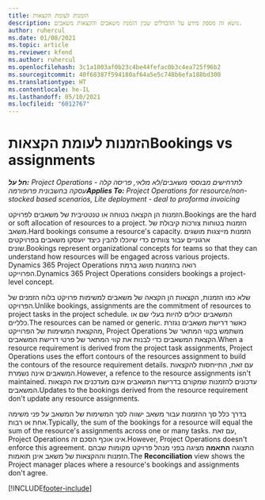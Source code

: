 ```yaml
---
title: הזמנות לעומת הקצאות
description: נושא זה מספק מידע על ההבדלים שבין הזמנת משאבים והקצאות משאבים.
author: ruhercul
ms.date: 01/08/2021
ms.topic: article
ms.reviewer: kfend
ms.author: ruhercul
ms.openlocfilehash: 3c1a1003af0b23c4be44fefac0b3c4ea725f96b2
ms.sourcegitcommit: 40f68387f594180af64a5e5c748b6efa188bd300
ms.translationtype: HT
ms.contentlocale: he-IL
ms.lasthandoff: 05/10/2021
ms.locfileid: "6012767"
---
```

# <a name="bookings-vs-assignments"></a><span data-ttu-id="617b2-103">הזמנות לעומת הקצאות</span><span class="sxs-lookup"><span data-stu-id="617b2-103">Bookings vs assignments</span></span>

<span data-ttu-id="617b2-104">_**חל על:** Project Operations לתרחישים מבוססי משאבים/לא מלאי, פריסה קלה - עסקה בחשבונית פרופורמה_</span><span class="sxs-lookup"><span data-stu-id="617b2-104">_**Applies To:** Project Operations for resource/non-stocked based scenarios, Lite deployment - deal to proforma invoicing_</span></span>

<span data-ttu-id="617b2-105">הזמנות הן הקצאה בטוחה או טנטטיבית של משאבים לפרויקט.</span><span class="sxs-lookup"><span data-stu-id="617b2-105">Bookings are the hard or soft allocation of resources to a project.</span></span> <span data-ttu-id="617b2-106">הזמנות בטוחות צורכות קיבולת של משאב.</span><span class="sxs-lookup"><span data-stu-id="617b2-106">Hard bookings consume a resource's capacity.</span></span> <span data-ttu-id="617b2-107">הזמנות מייצגות מושגים ארגוניים עבור צוותים כדי שיוכלו להבין כיצד יועסקו משאבים בפרויקטים שונים.</span><span class="sxs-lookup"><span data-stu-id="617b2-107">Bookings represent organizational concepts for teams so that they can understand how resources will be engaged across various projects.</span></span> <span data-ttu-id="617b2-108">Dynamics 365 Project Operations רואה בהזמנות מושג ברמת הפרוייקט.</span><span class="sxs-lookup"><span data-stu-id="617b2-108">Dynamics 365 Project Operations considers bookings a project-level concept.</span></span> 

<span data-ttu-id="617b2-109">שלא כמו הזמנות, הקצאות הן הקצאה של משאבים למשימות פרויקט בלוח הזמנים של הפרויקט.</span><span class="sxs-lookup"><span data-stu-id="617b2-109">Unlike bookings, assignments are the commitment of resources to project tasks in the project schedule.</span></span> <span data-ttu-id="617b2-110">המשאבים יכולים להיות בעלי שם או כלליים.</span><span class="sxs-lookup"><span data-stu-id="617b2-110">The resources can be named or generic.</span></span>  <span data-ttu-id="617b2-111">כאשר דרישת משאבים נגזרת מהקצאת המשימות של הפרוייקט, Project Operations משתמש בקווי המתאר של הקצאת המשאבים כדי לבנות את קווי המתאר של פרטי דרישת המשאבים.</span><span class="sxs-lookup"><span data-stu-id="617b2-111">When a resource requirement is derived from the project task assignments, Project Operations uses the effort contours of the resources assignment to build the contours of the resource requirement details.</span></span> <span data-ttu-id="617b2-112">עם זאת, התייחסות להקצאות המשאבים אינה נשמרת.</span><span class="sxs-lookup"><span data-stu-id="617b2-112">However, a refence to the resource assignments isn't maintained.</span></span> <span data-ttu-id="617b2-113">עדכונים להזמנות שמקורם בדרישת המשאבים אינם מעדכנים את הקצאות המשאבים.</span><span class="sxs-lookup"><span data-stu-id="617b2-113">Updates to the bookings derived from the resource requirement don't update any resource assignments.</span></span>

<span data-ttu-id="617b2-114">בדרך כלל סך ההזמנות עבור משאב ישווה לסך המשימות של המשאב על פני משימה אחת או רבות.</span><span class="sxs-lookup"><span data-stu-id="617b2-114">Typically, the sum of the bookings for a resource will equal the sum of the resource's assignments across one or many tasks.</span></span> <span data-ttu-id="617b2-115">עם זאת, Project Operations אינו אוכף הסכם זה.</span><span class="sxs-lookup"><span data-stu-id="617b2-115">However, Project Operations doesn't enforce this agreement.</span></span> <span data-ttu-id="617b2-116">התצוגה **התאמה** מציגה בפני מנהל פרויקט מקומות שבהם הזמנות וההקצאות של משאב אינן תואמות.</span><span class="sxs-lookup"><span data-stu-id="617b2-116">The **Reconciliation** view shows the Project manager places where a resource's bookings and assignments don't agree.</span></span>




[!INCLUDE[footer-include](../includes/footer-banner.md)]